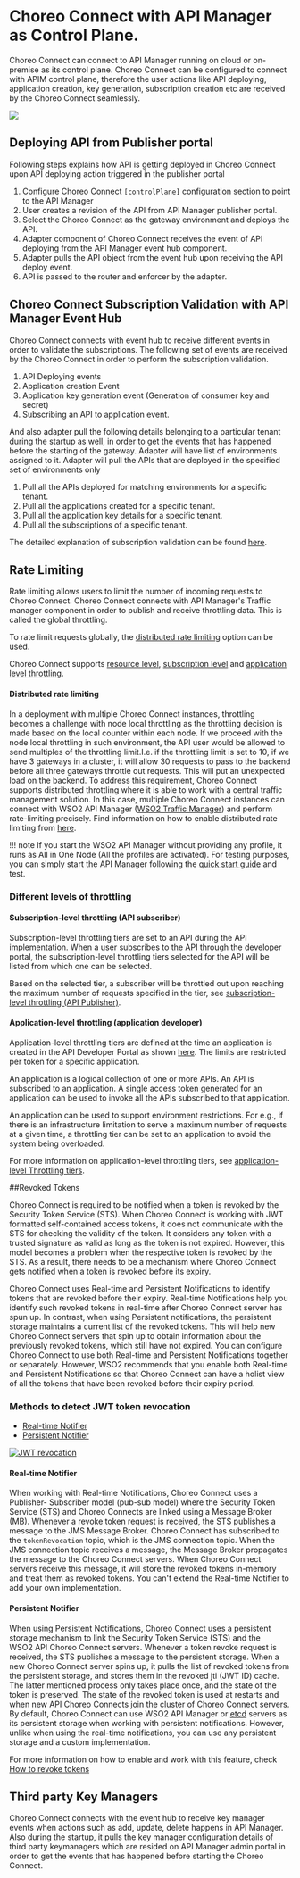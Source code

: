 # Choreo Connect with API Manager as Control Plane.

Choreo Connect can connect to API Manager running on cloud or on-premise as its control plane. Choreo Connect can be configured to connect with
APIM control plane, therefore the user actions like API deploying, application creation, key generation, subscription creation etc are received by the Choreo Connect seamlessly.

[![]({{base_path}}/assets/img/deploy/mgw/mgw_overview.png)]({{base_path}}/assets/img/deploy/mgw/mgw_overview.png)

## Deploying API from Publisher portal
Following steps explains how API is getting deployed in Choreo Connect upon API deploying action triggered in the publisher portal

1. Configure Choreo Connect `[controlPlane]` configuration section to point to the API Manager
2. User creates a revision of the API from API Manager publisher portal.
3. Select the Choreo Connect as the gateway environment and deploys the API.
4. Adapter component of Choreo Connect receives the event of API deploying from the API Manager event hub component.
5. Adapter pulls the API object from the event hub upon receiving the API deploy event.
6. API is passed to the router and enforcer by the adapter.

## Choreo Connect Subscription Validation with API Manager Event Hub

Choreo Connect connects with event hub to receive different events in order to validate the subscriptions.
The following set of events are received by the Choreo Connect in order to perform the subscription validation.

1. API Deploying events
2. Application creation Event
3. Application key generation event (Generation of consumer key and secret)
4. Subscribing an API to application event.

And also adapter pull the following details belonging to a particular tenant during the startup as well, in order to
get the events that has happened before the starting of the gateway. Adapter will have list of environments assigned to it.
Adapter will pull the APIs that are deployed in the specified set of environments only

1. Pull all the APIs deployed for matching environments for a specific tenant.
2. Pull all the applications created for a specific tenant.
3. Pull all the application key details for a specific tenant.
4. Pull all the subscriptions of a specific tenant.

The detailed explanation of subscription validation can be found [here]({{base_path}}/deploy-and-publish/deploy-on-gateway/choreo-connect/concepts/event-hub-subscription-validation).

## Rate Limiting

Rate limiting allows users to limit the number of incoming requests to Choreo Connect. Choreo Connect connects
with API Manager's Traffic manager component in order to publish and receive throttling data. This is called the global throttling.

To rate limit requests globally, the [distributed rate limiting](https://mg.docs.wso2.com/en/latest/publish/rate-limiting/distributed-throttling/#distributed-throttling) option can be used.

Choreo Connect supports [resource level]({{base_path}}/deploy-and-publish/deploy-on-gateway/choreo-connect/rate-limiting/adding-throttling-policies/), [subscription level](#subscription-level-throttling-api-subscriber) and [application level throttling](#application-level-throttling-application-developer).

#### Distributed rate limiting
In a deployment with multiple Choreo Connect instances, throttling becomes a challenge with node local throttling as the throttling
decision is made based on the local counter within each node. If we proceed with the node local throttling in such
environment, the API user would be allowed to send multiples of the throttling limit.I.e. if the throttling limit is set to 10,
if we have 3 gateways in a cluster, it will allow 30 requests to pass to the backend before all three gateways
throttle out requests. This will put an unexpected load on the backend. To address this requirement, Choreo Connect
supports distributed throttling where it is able to work with a central traffic management solution. In this case,
multiple Choreo Connect instances can connect with WSO2 API Manager
([WSO2 Traffic Manager]({{apim_path}}/install-and-setup/setup/distributed-deployment/product-profiles/))
and perform rate-limiting precisely. Find information on how to enable distributed rate limiting from [here](https://mg.docs.wso2.com/en/latest/publish/rate-limiting/distributed-throttling/#distributed-throttling).

!!! note
    If you start the WSO2 API Manager without providing any profile, it runs as All in One Node (All the profiles are activated). For testing purposes, you can simply start the API Manager following the [quick start guide]({{apim_path}}/getting-started/quick-start-guide/) and test.

### Different levels of throttling

#### Subscription-level throttling (API subscriber)

Subscription-level throttling tiers are set to an API during the API implementation. When a user subscribes to the API through the developer portal, the subscription-level throttling tiers selected for the API will be listed from which one can be selected.

Based on the selected tier, a subscriber will be throttled out upon reaching the maximum number of requests specified in the tier, see [subscription-level throttling (API Publisher)]({{apim_path}}/deploy/ap-microgateway/rate-limiting/setting-throttling-limits/#subscription-level-throttling-api-publisher).

#### Application-level throttling (application developer)

Application-level throttling tiers are defined at the time an application is created in the API Developer Portal as shown [here](https://apim.docs.wso2.com/en/latest/learn/rate-limiting/setting-throttling-limits/#application-level-throttling-application-developer). The limits are restricted per token for a specific application.

An application is a logical collection of one or more APIs. An API is subscribed to an application. A single access token generated for an application can be used to invoke all the APIs subscribed to that application.

An application can be used to support environment restrictions. For e.g., if there is an infrastructure limitation to serve a maximum number of requests at a given time, a throttling tier can be set to an application to avoid the system being overloaded.

For more information on application-level throttling tiers, see [application-level Throttling tiers](https://apim.docs.wso2.com/en/latest/learn/rate-limiting/adding-new-throttling-policies/#adding-a-new-application-level-throttling-tier).


##Revoked Tokens

Choreo Connect is required to be notified when a token is revoked by the Security Token Service (STS).
When Choreo Connect is working with JWT formatted self-contained access tokens, it does not communicate with the STS for checking the validity of the token. It considers any token with a trusted signature as valid as long as the token is not expired. 
However, this model becomes a problem when the respective token is revoked by the STS. As a result, there needs to be a mechanism where Choreo Connect gets notified when a token is revoked before its expiry.

Choreo Connect uses Real-time and Persistent Notifications to identify tokens that are revoked before their expiry. Real-time Notifications help you identify such revoked tokens in real-time after Choreo Connect server has spun up. In contrast, when using Persistent notifications, the persistent storage maintains a current list of the revoked tokens. This will help new Choreo Connect servers that spin up to obtain information about the previously revoked tokens, which still have not expired. You can configure Choreo Connect to use both Real-time and Persistent Notifications together or separately. However, WSO2 recommends that you enable both Real-time and Persistent Notifications so that Choreo Connect can have a holist view of all the tokens that have been revoked before their expiry period.

### Methods to detect JWT token revocation

- [Real-time Notifier](#real-time-notifier)
- [Persistent Notifier](#persistent-notifier)

<!-- TODO: Fix the image -->
[![JWT revocation]({{base_path}}/assets/img/publish/jwt-revocation.png)]({{base_path}}/assets/img/publish/jwt-revocation.png)

#### Real-time Notifier

When working with Real-time Notifications, Choreo Connect uses a Publisher- Subscriber model (pub-sub model) where the Security Token Service (STS) and Choreo Connects are linked using a Message Broker (MB). Whenever a revoke token request is received, the STS publishes a message to the JMS Message Broker. Choreo Connect has subscribed to the `tokenRevocation` topic, which is the JMS connection topic. When the JMS connection topic receives a message, the Message Broker propagates the message to the Choreo Connect servers. When Choreo Connect servers receive this message, it will store the revoked tokens in-memory and treat them as revoked tokens. You can't extend the Real-time Notifier to add your own implementation.

#### Persistent Notifier

When using Persistent Notifications,  Choreo Connect uses a persistent storage mechanism to link the Security Token Service (STS) and the WSO2 API Choreo Connect servers. Whenever a token revoke request is received, the STS publishes a message to the persistent storage. When a new  Choreo Connect server spins up, it pulls the list of revoked tokens from the persistent storage, and stores them in the revoked jti (JWT ID) cache. The latter mentioned process only takes place once, and the state of the token is preserved. The state of the revoked token is used at restarts and when new API Choreo Connects join the cluster of Choreo Connect servers. By default,  Choreo Connect can use WSO2 API Manager or [etcd](https://github.com/etcd-io/etcd) servers as its persistent storage when working with persistent notifications. However, unlike when using the real-time notifications, you can use any persistent storage and a custom implementation.

For more information on how to enable and work with this feature, check [How to revoke tokens]({{base_path}}/design/api-security/rejecting-revoked-tokens)

## Third party Key Managers

Choreo Connect connects with the event hub to receive key manager events when actions such as add, update, delete happens in API Manager. Also during the startup, it pulls the key manager configuration details of third party keymanagers which are resided on API Manager admin portal in order to get the events that has happened before starting the Choreo Connect.
